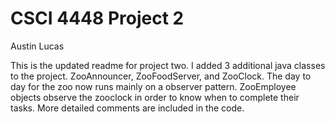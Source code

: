 # CSCI 4448 Project 2
Austin Lucas

This is the updated readme for project two. I added 3 additional java classes to the project. ZooAnnouncer, ZooFoodServer, and ZooClock. The day to day for the zoo now runs mainly on a observer pattern. ZooEmployee objects observe the zooclock in order to know when to complete their tasks. More detailed comments are included in the code.
